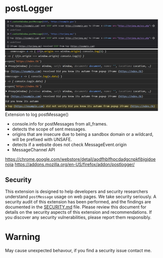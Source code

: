 # postLogger
![Extension screenshot](preview.png)
![Extension screenshot](origincheck.png)
Extension to log postMessage()
- console.info for postMessages from all_frames.
- detects the scope of sent messages.
- origins that are insecure due to being a sandbox domain or a wildcard, will be prefixed with UNSAFE.
- detects if a website does not check MessageEvent.origin
- MessageChannel API

https://chrome.google.com/webstore/detail/aodfhblfhpcdadgcnpkfibjgjdoenoja
https://addons.mozilla.org/en-US/firefox/addon/postlogger/

## Security

This extension is designed to help developers and security researchers understand `postMessage` usage on web pages.
We take security seriously. A security audit of this extension has been performed, and the findings are documented in the [SECURITY.md](security.md) file.
Please review this document for details on the security aspects of this extension and recommendations. If you discover any security vulnerabilities, please report them responsibly.

# Warning
May cause unexpected behavour, if you find a security issue contact me.
